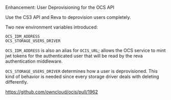 Enhancement: User Deprovisioning for the OCS API

Use the CS3 API and Reva to deprovision users completely.

Two new environment variables introduced:
```
OCS_IDM_ADDRESS
OCS_STORAGE_USERS_DRIVER
```

`OCS_IDM_ADDRESS` is also an alias for `OCIS_URL`; allows the OCS service to mint jwt tokens for the authenticated user that will be read by the reva authentication middleware.

`OCS_STORAGE_USERS_DRIVER` determines how a user is deprovisioned. This kind of behavior is needed since every storage driver deals with deleting differently.

https://github.com/owncloud/ocis/pull/1962
